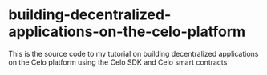 # building-decentralized-applications-on-the-celo-platform

This is the source code to my tutorial on building decentralized applications on the Celo platform using the Celo SDK and Celo smart contracts
